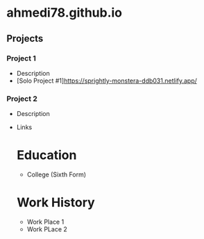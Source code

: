 # ahmedi78.github.io

## Projects
### Project 1
- Description
- [Solo Project #1]https://sprightly-monstera-ddb031.netlify.app/

### Project 2
- Description
- Links

  # Education
  - College (Sixth Form)

  # Work History
  - Work Place 1
  - Work PLace 2
